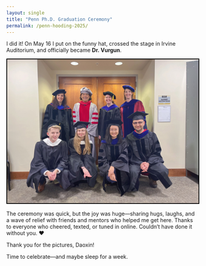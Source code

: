 ```yaml
---
layout: single
title: "Penn Ph.D. Graduation Ceremony"
permalink: /penn-hooding-2025/
---
```


I did it! On May 16 I put on the funny hat, crossed the stage in Irvine Auditorium, and officially became **Dr. Vurgun**.  

<div style="text-align:center; margin: 1em 0;">
  <img src="/assets/images/Vurgun_Penn_graduation.jpeg" alt="Freshly hooded ✨" style="border:2px solid #000; max-width:100%; height:auto;">
</div>

The ceremony was quick, but the joy was huge—sharing hugs, laughs, and a wave of relief with friends and mentors who helped me get here. Thanks to everyone who cheered, texted, or tuned in online. Couldn’t have done it without you. ❤️

Thank you for the pictures, Daoxin!

Time to celebrate—and maybe sleep for a week.
